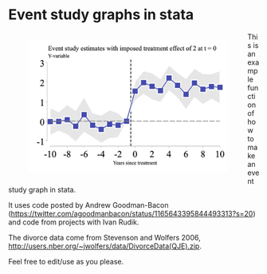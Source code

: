 # Event study graphs in stata 
<figure style="float:left;">
<img src="https://github.com/hollina/event_study_graphs/blob/master/event-study.png" align="center"  width="400"  /> 
</figure>

This is an example function of how to make an event study graph in stata. 

It uses code posted by Andrew Goodman-Bacon (<https://twitter.com/agoodmanbacon/status/1165643395844493313?s=20>) and code from projects with Ivan Rudik. 

The divorce data come from Stevenson and Wolfers 2006, <http://users.nber.org/~jwolfers/data/DivorceData(QJE).zip>.

Feel free to edit/use as you please. 



